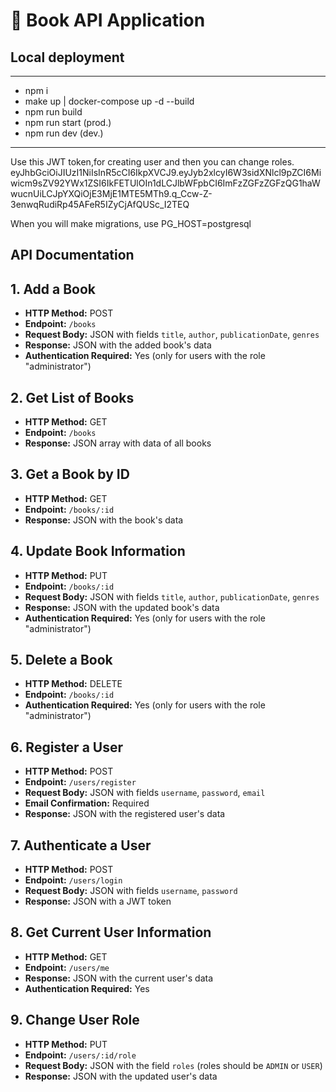# 📖 Book API Application

## Local deployment

----------------------------------------------
- npm i
- make up  | docker-compose up -d --build
- npm run build
- npm run start (prod.)
- npm run dev (dev.)
----------------------------

Use this JWT token,for creating user and then you can change roles.
eyJhbGciOiJIUzI1NiIsInR5cCI6IkpXVCJ9.eyJyb2xlcyI6W3sidXNlcl9pZCI6Miwicm9sZV92YWx1ZSI6IkFETUlOIn1dLCJlbWFpbCI6ImFzZGFzZGFzQG1haWwucnUiLCJpYXQiOjE3MjE1MTE5MTh9.q_Ccw-Z-3enwqRudiRp45AFeR5IZyCjAfQUSc_I2TEQ

When you will make migrations, use  PG_HOST=postgresql

## API Documentation

## 1. Add a Book
- **HTTP Method:** POST
- **Endpoint:** `/books`
- **Request Body:** JSON with fields `title`, `author`, `publicationDate`, `genres`
- **Response:** JSON with the added book's data
- **Authentication Required:** Yes (only for users with the role "administrator")

## 2. Get List of Books
- **HTTP Method:** GET
- **Endpoint:** `/books`
- **Response:** JSON array with data of all books

## 3. Get a Book by ID
- **HTTP Method:** GET
- **Endpoint:** `/books/:id`
- **Response:** JSON with the book's data

## 4. Update Book Information
- **HTTP Method:** PUT
- **Endpoint:** `/books/:id`
- **Request Body:** JSON with fields `title`, `author`, `publicationDate`, `genres`
- **Response:** JSON with the updated book's data
- **Authentication Required:** Yes (only for users with the role "administrator")

## 5. Delete a Book
- **HTTP Method:** DELETE
- **Endpoint:** `/books/:id`
- **Authentication Required:** Yes (only for users with the role "administrator")

## 6. Register a User
- **HTTP Method:** POST
- **Endpoint:** `/users/register`
- **Request Body:** JSON with fields `username`, `password`, `email`
- **Email Confirmation:** Required
- **Response:** JSON with the registered user's data

## 7. Authenticate a User
- **HTTP Method:** POST
- **Endpoint:** `/users/login`
- **Request Body:** JSON with fields `username`, `password`
- **Response:** JSON with a JWT token

## 8. Get Current User Information
- **HTTP Method:** GET
- **Endpoint:** `/users/me`
- **Response:** JSON with the current user's data
- **Authentication Required:** Yes

## 9. Change User Role
- **HTTP Method:** PUT
- **Endpoint:** `/users/:id/role`
- **Request Body:** JSON with the field `roles` (roles should be `ADMIN` or `USER`)
- **Response:** JSON with the updated user's data
